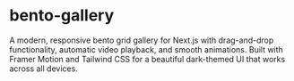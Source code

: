 # bento-gallery
A modern, responsive bento grid gallery for Next.js with drag-and-drop functionality, automatic video playback, and smooth animations. Built with Framer Motion and Tailwind CSS for a beautiful dark-themed UI that works across all devices.
